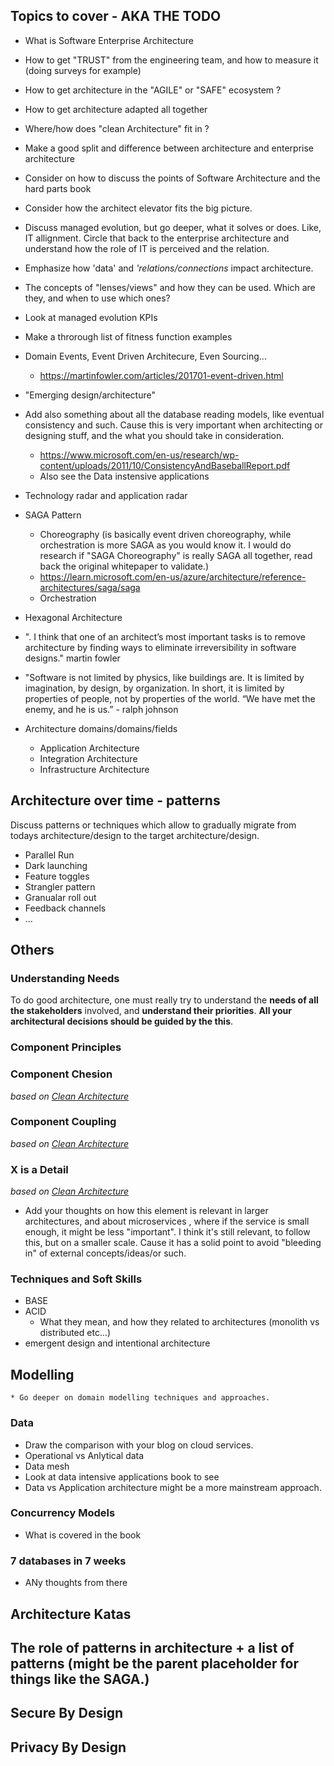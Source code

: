 ## Topics to cover - AKA THE TODO
* What is Software Enterprise Architecture
* How to get "TRUST" from the engineering team, and how to measure it (doing surveys for example)
* How to get architecture in the "AGILE" or "SAFE" ecosystem ?
* How to get architecture adapted all together
* Where/how does "clean Architecture" fit in ?
* Make a good split and difference between architecture and enterprise architecture
* Consider on how to discuss the points of Software Architecture and the hard parts book
* Consider how the architect elevator fits the big picture.
* Discuss managed evolution, but go deeper, what it solves or does. Like, IT allignment. Circle that back to the enterprise architecture and understand how the role of IT is perceived and the relation.
* Emphasize how 'data' and *'relations/connections* impact architecture.
* The concepts of "lenses/views" and how they can be used. Which are they, and when to use which ones?

* Look at managed evolution KPIs
* Make a throrough list of fitness function examples
* Domain Events, Event Driven Architecure, Even Sourcing...
    * https://martinfowler.com/articles/201701-event-driven.html
* "Emerging design/architecture"
* Add also something about all the database reading models, like eventual consistency and such. Cause this is very important when architecting or designing stuff, and the what you should take in consideration.
    * https://www.microsoft.com/en-us/research/wp-content/uploads/2011/10/ConsistencyAndBaseballReport.pdf
    * Also see the Data instensive applications
* Technology radar and application radar
* SAGA Pattern
    * Choreography (is basically event driven choreography, while orchestration is more SAGA as you would know it. I would do research if "SAGA Choreography" is really SAGA all together, read back the original whitepaper to validate.)
    * https://learn.microsoft.com/en-us/azure/architecture/reference-architectures/saga/saga
    * Orchestration 
* Hexagonal Architecture

* ". I think that one of an architect’s most important tasks is to remove
architecture by finding ways to eliminate irreversibility in software designs." martin fowler

* "Software is not limited by physics, like
buildings are. It is limited by imagination, by design, by organization. In
short, it is limited by properties of people, not by properties of the world. “We
have met the enemy, and he is us.” - ralph johnson

* Architecture domains/domains/fields
    * Application Architecture
    * Integration Architecture
    * Infrastructure Architecture

## Architecture over time - patterns
Discuss patterns or techniques which allow to gradually migrate from todays architecture/design to the target architecture/design.

* Parallel Run
* Dark launching
* Feature toggles
* Strangler pattern
* Granualar roll out 
* Feedback channels
* ...

## Others

### Understanding Needs

To do good architecture, one must really try to understand the **needs of all the stakeholders** involved, and **understand their priorities**. **All your architectural decisions should be guided by the this**.

### Component Principles

### Component Chesion

*based on [Clean Architecture](https://www.amazon.com/dp/0134494164)*

### Component Coupling

*based on [Clean Architecture](https://www.amazon.com/dp/0134494164)*

### X is a Detail

*based on [Clean Architecture](https://www.amazon.com/dp/0134494164)*

- Add your thoughts on how this element is relevant in larger architectures, and about microservices , where if the service is small enough, it might be less "important". I think it's still relevant, to follow this,  but on a smaller scale. Cause it has a solid point to avoid "bleeding in" of external concepts/ideas/or such.

### Techniques and Soft Skills

* BASE
* ACID
    * What they mean, and how they related to architectures (monolith vs distributed etc...)
* emergent design and intentional architecture 

## Modelling
    * Go deeper on domain modelling techniques and approaches.

### Data 
* Draw the comparison with your blog on cloud services.
* Operational vs Anlytical data
* Data mesh
* Look at data intensive applications book to see 
* Data vs Application architecture might be a more mainstream approach.

### Concurrency Models
* What is covered in the book

### 7 databases in 7 weeks
* ANy thoughts from there

## Architecture Katas

## The role of patterns in architecture + a list of patterns (might be the parent placeholder for things like the SAGA.)

## Secure By Design

## Privacy By Design